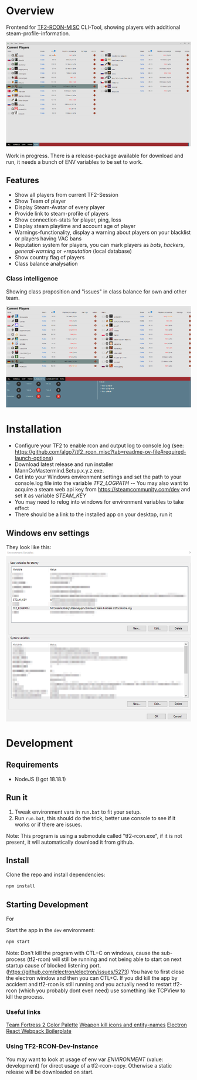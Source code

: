 # Overview

Frontend for [TF2-RCON-MISC](https://github.com/algo7/tf2_rcon_misc) CLI-Tool, showing players with additional steam-profile-information.

![App overview](https://github.com/atomy/mannco-mastermind/blob/main/doc/screenshot.png)

Work in progress. There is a release-package available for download and run, it needs a bunch of ENV variables to be set to work.

## Features
- Show all players from current TF2-Session
- Show Team of player
- Display Steam-Avatar of every player
- Provide link to steam-profile of players
- Show connection-stats for player, ping, loss
- Display steam playtime and account age of player
- Warnings-functionality, display a warning about players on your blacklist or players having VAC bans
- Reputation system for players, you can mark players as *bots*, *hackers*, *general-warning* or *+reputation* (local database)
- Show country flag of players
- Class balance analysation

### Class intelligence

Showing class proposition and "issues" in class balance for own and other team.

![App overview](https://github.com/atomy/mannco-mastermind/blob/main/doc/screenshot-class-intelligence.png)

# Installation

- Configure your TF2 to enable rcon and output log to console.log (see: https://github.com/algo7/tf2_rcon_misc?tab=readme-ov-file#required-launch-options)
- Download latest release and run installer MannCoMastermind.Setup.x.y.z.exe.
- Get into your Windows environment settings and set the path to your console.log file into the variable *TF2_LOGPATH*
  -- You may also want to acquire a steam web api key from https://steamcommunity.com/dev and set it as variable *STEAM_KEY*
- You may need to relog into windows for environment variables to take effect
- There should be a link to the installed app on your desktop, run it

## Windows env settings
They look like this:
![Windows environment settings](https://github.com/atomy/mannco-mastermind/blob/main/doc/windows-env.png)

# Development

## Requirements
- NodeJS (I got 18.18.1)

## Run it
1) Tweak environment vars in `run.bat` to fit your setup.
2) Run `run.bat`, this should do the trick, better use console to see if it works or if there are issues.

Note: This program is using a submodule called "tf2-rcon.exe", if it is not present, it will automatically download it from github.

## Install

Clone the repo and install dependencies:

```bash
npm install
```

## Starting Development

For

Start the app in the `dev` environment:

```bash
npm start
```

Note: Don't kill the program with CTL+C on windows, cause the sub-process (tf2-rcon) will still be running and not being able to start on next startup cause of blocked listening port.
(https://github.com/electron/electron/issues/5273)
You have to first close the electron window and then you can CTL+C. If you did kill the app by accident and tf2-rcon is still running and you actually need to restart tf2-rcon (which you probably dont even need) use something like TCPView to kill the process.

### Useful links

[Team Fortress 2 Color Palette](https://lospec.com/palette-list/team-fortress-2-official)
[Weapon kill icons and entity-names](https://wiki.teamfortress.com/wiki/User:Ten19/Event_log)
[Electron React Webpack Boilerplate](https://github.com/codesbiome/electron-react-webpack-typescript-2024)

### Using TF2-RCON-Dev-Instance

You may want to look at usage of env var *ENVIRONMENT* (value: development) for direct usage of a tf2-rcon-copy. Otherwise a static release will be downloaded on start.
